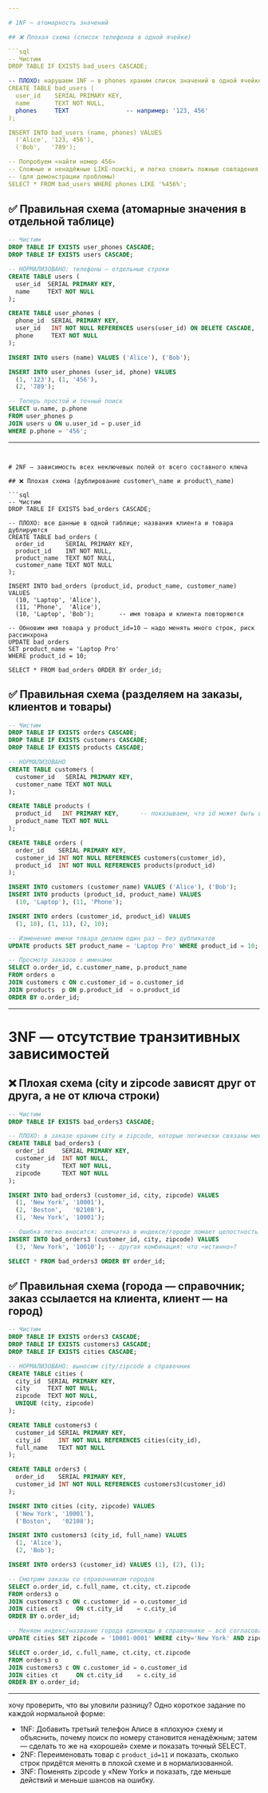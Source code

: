 ```yaml
---

# 1NF — атомарность значений

## ❌ Плохая схема (список телефонов в одной ячейке)

```sql
-- Чистим
DROP TABLE IF EXISTS bad_users CASCADE;

-- ПЛОХО: нарушаем 1NF — в phones храним список значений в одной ячейке
CREATE TABLE bad_users (
  user_id    SERIAL PRIMARY KEY,
  name       TEXT NOT NULL,
  phones     TEXT                -- например: '123, 456'
);

INSERT INTO bad_users (name, phones) VALUES
  ('Alice', '123, 456'),
  ('Bob',   '789');

-- Попробуем «найти номер 456»
-- Сложные и ненадёжные LIKE-поисki, и легко словить ложные совпадения.
-- (для демонстрации проблемы)
SELECT * FROM bad_users WHERE phones LIKE '%456%';
```

## ✅ Правильная схема (атомарные значения в отдельной таблице)

```sql
-- Чистим
DROP TABLE IF EXISTS user_phones CASCADE;
DROP TABLE IF EXISTS users CASCADE;

-- НОРМАЛИЗОВАНО: телефоны — отдельные строки
CREATE TABLE users (
  user_id  SERIAL PRIMARY KEY,
  name     TEXT NOT NULL
);

CREATE TABLE user_phones (
  phone_id  SERIAL PRIMARY KEY,
  user_id   INT NOT NULL REFERENCES users(user_id) ON DELETE CASCADE,
  phone     TEXT NOT NULL
);

INSERT INTO users (name) VALUES ('Alice'), ('Bob');

INSERT INTO user_phones (user_id, phone) VALUES
  (1, '123'), (1, '456'),
  (2, '789');

-- Теперь простой и точный поиск
SELECT u.name, p.phone
FROM user_phones p
JOIN users u ON u.user_id = p.user_id
WHERE p.phone = '456';
```

---
```


# 2NF — зависимость всех неключевых полей от всего составного ключа

## ❌ Плохая схема (дублирование customer\_name и product\_name)

```sql
-- Чистим
DROP TABLE IF EXISTS bad_orders CASCADE;

-- ПЛОХО: все данные в одной таблице; названия клиента и товара дублируются
CREATE TABLE bad_orders (
  order_id      SERIAL PRIMARY KEY,
  product_id    INT NOT NULL,
  product_name  TEXT NOT NULL,
  customer_name TEXT NOT NULL
);

INSERT INTO bad_orders (product_id, product_name, customer_name) VALUES
  (10, 'Laptop', 'Alice'),
  (11, 'Phone',  'Alice'),
  (10, 'Laptop', 'Bob');       -- имя товара и клиента повторяются

-- Обновим имя товара у product_id=10 — надо менять много строк, риск рассинхрона
UPDATE bad_orders
SET product_name = 'Laptop Pro'
WHERE product_id = 10;

SELECT * FROM bad_orders ORDER BY order_id;
```

## ✅ Правильная схема (разделяем на заказы, клиентов и товары)

```sql
-- Чистим
DROP TABLE IF EXISTS orders CASCADE;
DROP TABLE IF EXISTS customers CASCADE;
DROP TABLE IF EXISTS products CASCADE;

-- НОРМАЛИЗОВАНО
CREATE TABLE customers (
  customer_id   SERIAL PRIMARY KEY,
  customer_name TEXT NOT NULL
);

CREATE TABLE products (
  product_id   INT PRIMARY KEY,      -- показываем, что id может быть внешним
  product_name TEXT NOT NULL
);

CREATE TABLE orders (
  order_id    SERIAL PRIMARY KEY,
  customer_id INT NOT NULL REFERENCES customers(customer_id),
  product_id  INT NOT NULL REFERENCES products(product_id)
);

INSERT INTO customers (customer_name) VALUES ('Alice'), ('Bob');
INSERT INTO products (product_id, product_name) VALUES
  (10, 'Laptop'), (11, 'Phone');

INSERT INTO orders (customer_id, product_id) VALUES
  (1, 10), (1, 11), (2, 10);

-- Изменение имени товара делаем один раз — без дубликатов
UPDATE products SET product_name = 'Laptop Pro' WHERE product_id = 10;

-- Просмотр заказов с именами
SELECT o.order_id, c.customer_name, p.product_name
FROM orders o
JOIN customers c ON c.customer_id = o.customer_id
JOIN products  p ON p.product_id  = o.product_id
ORDER BY o.order_id;
```

---

# 3NF — отсутствие транзитивных зависимостей

## ❌ Плохая схема (city и zipcode зависят друг от друга, а не от ключа строки)

```sql
-- Чистим
DROP TABLE IF EXISTS bad_orders3 CASCADE;

-- ПЛОХО: в заказе храним city и zipcode, которые логически связаны между собой
CREATE TABLE bad_orders3 (
  order_id     SERIAL PRIMARY KEY,
  customer_id  INT NOT NULL,
  city         TEXT NOT NULL,
  zipcode      TEXT NOT NULL
);

INSERT INTO bad_orders3 (customer_id, city, zipcode) VALUES
  (1, 'New York', '10001'),
  (2, 'Boston',   '02108'),
  (1, 'New York', '10001');

-- Ошибка легко вносится: опечатка в индексе/городе ломает целостность
INSERT INTO bad_orders3 (customer_id, city, zipcode) VALUES
  (3, 'New York', '10010'); -- другая комбинация: что «истинно»?

SELECT * FROM bad_orders3 ORDER BY order_id;
```

## ✅ Правильная схема (города — справочник; заказ ссылается на клиента, клиент — на город)

```sql
-- Чистим
DROP TABLE IF EXISTS orders3 CASCADE;
DROP TABLE IF EXISTS customers3 CASCADE;
DROP TABLE IF EXISTS cities CASCADE;

-- НОРМАЛИЗОВАНО: выносим city/zipcode в справочник
CREATE TABLE cities (
  city_id  SERIAL PRIMARY KEY,
  city     TEXT NOT NULL,
  zipcode  TEXT NOT NULL,
  UNIQUE (city, zipcode)
);

CREATE TABLE customers3 (
  customer_id SERIAL PRIMARY KEY,
  city_id     INT NOT NULL REFERENCES cities(city_id),
  full_name   TEXT NOT NULL
);

CREATE TABLE orders3 (
  order_id    SERIAL PRIMARY KEY,
  customer_id INT NOT NULL REFERENCES customers3(customer_id)
);

INSERT INTO cities (city, zipcode) VALUES
  ('New York', '10001'),
  ('Boston',   '02108');

INSERT INTO customers3 (city_id, full_name) VALUES
  (1, 'Alice'),
  (2, 'Bob');

INSERT INTO orders3 (customer_id) VALUES (1), (2), (1);

-- Смотрим заказы со справочником городов
SELECT o.order_id, c.full_name, ct.city, ct.zipcode
FROM orders3 o
JOIN customers3 c ON c.customer_id = o.customer_id
JOIN cities ct     ON ct.city_id    = c.city_id
ORDER BY o.order_id;

-- Меняем индекс/название города единожды в справочнике — всё согласованно
UPDATE cities SET zipcode = '10001-0001' WHERE city='New York' AND zipcode='10001';

SELECT o.order_id, c.full_name, ct.city, ct.zipcode
FROM orders3 o
JOIN customers3 c ON c.customer_id = o.customer_id
JOIN cities ct     ON ct.city_id    = c.city_id
ORDER BY o.order_id;
```

---

хочу проверить, что вы уловили разницу? Одно короткое задание по каждой нормальной форме:

* 1NF: Добавить третьий телефон Алисе в «плохую» схему и объяснить, почему поиск по номеру становится ненадёжным; затем — сделать то же на «хорошей» схеме и показать точный SELECT.
* 2NF: Переименовать товар с `product_id=11` и показать, сколько строк придётся менять в плохой схеме и в нормализованной.
* 3NF: Поменять zipcode у «New York» и показать, где меньше действий и меньше шансов на ошибку.
